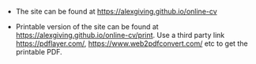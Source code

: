 * The site can be found at https://alexgiving.github.io/online-cv

* Printable version of the site can be found at https://alexgiving.github.io/online-cv/print. Use a third party link https://pdflayer.com/, https://www.web2pdfconvert.com/ etc to get the printable PDF.